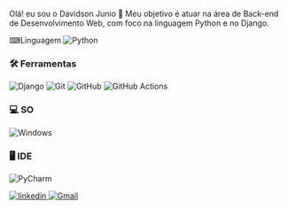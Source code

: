 Olá! eu sou o Davidson Junio 👋
Meu objetivo é atuar na área de Back-end de Desenvolvimento Web, com foco na linguagem Python e no Django.

⌨Linguagem 
![Python](https://img.shields.io/badge/Python-3776AB?style=for-the-badge&logo=python&logoColor=white)

### <strong>🛠 Ferramentas</strong>

![Django](https://img.shields.io/badge/Django-092E20?style=for-the-badge&logo=django&logoColor=white)
![Git](https://img.shields.io/badge/Git-F05032?style=for-the-badge&logo=git&logoColor=white)
![GitHub](https://img.shields.io/badge/GitHub-100000?style=for-the-badge&logo=github&logoColor=white)
![GitHub Actions](https://img.shields.io/badge/GitHub_Actions-2088FF?style=for-the-badge&logo=github-actions&logoColor=white)


### <strong>‍💻 SO</strong>
![Windows](https://img.shields.io/badge/Windows-0078D6?style=for-the-badge&logo=windows&logoColor=white)



### <strong>🖥 IDE</strong>

![PyCharm](https://img.shields.io/badge/PyCharm-000000.svg?&style=for-the-badge&logo=PyCharm&logoColor=white)

<a target='_blank' href='djunio239@gmail.com'>![linkedin](https://img.shields.io/badge/LinkedIn-0077B5?style=for-the-badge&logo=linkedin&logoColor=white)
<a target='_blank' href='djunio239@gmail.com'>![Gmail](https://img.shields.io/badge/Gmail-D14836?style=for-the-badge&logo=gmail&logoColor=white)
